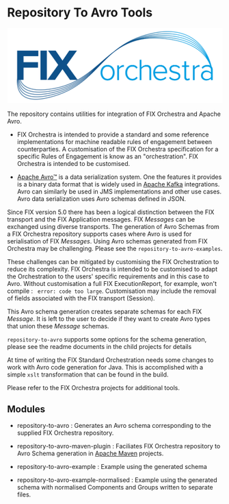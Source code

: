 # Repository To Avro Tools 

![](FIXorchestraLogo.png)

The repository contains utilities for integration of FIX Orchestra and Apache Avro.

* FIX Orchestra is intended to provide a standard and some reference implementations for machine readable rules of engagement between counterparties. A customisation of the FIX Orchestra specification for a specific Rules of Engagement is know as an "orchestration". FIX Orchestra is intended to be customised.

* [Apache Avro™](https://avro.apache.org/docs/current/index.html) is a data serialization system. One the features it provides is a binary data format that is widely used in [Apache Kafka](https://kafka.apache.org/) integrations. Avro can similarly be used in JMS implementations and other use cases. Avro data serialization uses Avro schemas defined in JSON. 

Since FIX version 5.0 there has been a logical distinction between the FIX transport and the FIX Application messages. FIX *Messages* can be exchanged using diverse transports. The generation of Avro Schemas from a FIX Orchestra repository supports cases where Avro is used for serialisation of FIX *Messages*. Using Avro schemas generated from FIX Orchestra may be challenging. Please see the ```repository-to-avro-examples```.

These challenges can be mitigated by customising the FIX Orchestration to reduce its complexity. FIX Orchestra is intended to be customised to adapt the Orchestration to the users' specific requirements and in this case to Avro. Without customisation a full FIX ExecutionReport, for example, won't compile : ``` error: code too large```.  Customisation may include the removal of fields associated with the FIX transport (Session).

This Avro schema generation creates separate schemas for each FIX *Message*. It is left to the user to decide if they want to create Avro types that union these *Message* schemas.

```repository-to-avro``` supports some options for the schema generation, please see the readme documents in the child projects for details 

At time of writing the FIX Standard Orchestration needs some changes to work with Avro code generation for Java. This is accomplished with a simple ```xslt``` transformation that can be found in the build. 

Please refer to the FIX Orchestra projects for additional tools.

## Modules

* repository-to-avro : Generates an Avro schema corresponding to the supplied FIX Orchestra repository.

* repository-to-avro-maven-plugin : Faciliates FIX Orchestra repository to Avro Schema generation in [Apache Maven](https://maven.apache.org/) projects.

* repository-to-avro-example : Example using the generated schema
* repository-to-avro-example-normalised  : Example using the generated schema with normalised Components and Groups written to separate files.
